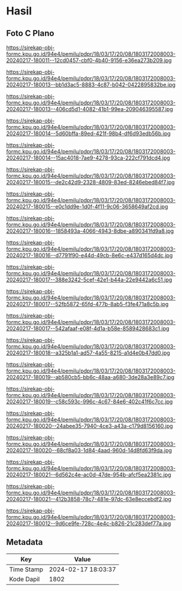 # Hasil

## Foto C Plano

https://sirekap-obj-formc.kpu.go.id/94e4/pemilu/pdpr/18/03/17/20/08/1803172008003-20240217-180011--12cd0457-cbf0-4b40-9156-e36ea273b209.jpg

https://sirekap-obj-formc.kpu.go.id/94e4/pemilu/pdpr/18/03/17/20/08/1803172008003-20240217-180013--bb1d3ac5-8883-4c87-b042-0422895832be.jpg

https://sirekap-obj-formc.kpu.go.id/94e4/pemilu/pdpr/18/03/17/20/08/1803172008003-20240217-180013--406cd5d1-4082-41b1-99ea-209046395587.jpg

https://sirekap-obj-formc.kpu.go.id/94e4/pemilu/pdpr/18/03/17/20/08/1803172008003-20240217-180014--5d60bffa-89ed-421f-98b4-df6d93edb56b.jpg

https://sirekap-obj-formc.kpu.go.id/94e4/pemilu/pdpr/18/03/17/20/08/1803172008003-20240217-180014--15ac4018-7ae9-4278-93ca-222cf791dcd4.jpg

https://sirekap-obj-formc.kpu.go.id/94e4/pemilu/pdpr/18/03/17/20/08/1803172008003-20240217-180015--de2c42d9-2328-4809-83ed-8246ebed84f7.jpg

https://sirekap-obj-formc.kpu.go.id/94e4/pemilu/pdpr/18/03/17/20/08/1803172008003-20240217-180015--e0c1dd9e-1d0f-4f11-9c06-3658649af2cd.jpg

https://sirekap-obj-formc.kpu.go.id/94e4/pemilu/pdpr/18/03/17/20/08/1803172008003-20240217-180016--1858493a-4066-4943-8dbe-a890341fd9a8.jpg

https://sirekap-obj-formc.kpu.go.id/94e4/pemilu/pdpr/18/03/17/20/08/1803172008003-20240217-180016--d7791f90-e44d-49cb-8e6c-e437d165d4dc.jpg

https://sirekap-obj-formc.kpu.go.id/94e4/pemilu/pdpr/18/03/17/20/08/1803172008003-20240217-180017--388e3242-5cef-42e1-b44a-22e9442a6c51.jpg

https://sirekap-obj-formc.kpu.go.id/94e4/pemilu/pdpr/18/03/17/20/08/1803172008003-20240217-180017--52fb5872-65fd-477b-8ab5-f3fe471a8c5b.jpg

https://sirekap-obj-formc.kpu.go.id/94e4/pemilu/pdpr/18/03/17/20/08/1803172008003-20240217-180017--542afaaf-e08f-4d1a-b58e-8589428683c1.jpg

https://sirekap-obj-formc.kpu.go.id/94e4/pemilu/pdpr/18/03/17/20/08/1803172008003-20240217-180018--a325b1a1-ad57-4a55-8215-a1d4e0b47dd0.jpg

https://sirekap-obj-formc.kpu.go.id/94e4/pemilu/pdpr/18/03/17/20/08/1803172008003-20240217-180019--ab580cb5-bb6c-48aa-a680-3de28a3e89c7.jpg

https://sirekap-obj-formc.kpu.go.id/94e4/pemilu/pdpr/18/03/17/20/08/1803172008003-20240217-180019--c58c593c-996c-4c67-84e6-402c41f6c7cc.jpg

https://sirekap-obj-formc.kpu.go.id/94e4/pemilu/pdpr/18/03/17/20/08/1803172008003-20240217-180020--24abee35-7940-4ce3-a43a-c179d8156160.jpg

https://sirekap-obj-formc.kpu.go.id/94e4/pemilu/pdpr/18/03/17/20/08/1803172008003-20240217-180020--68cf8a03-1d84-4aad-960d-14d8fd63f9da.jpg

https://sirekap-obj-formc.kpu.go.id/94e4/pemilu/pdpr/18/03/17/20/08/1803172008003-20240217-180021--6d562c4e-ac0d-47de-954b-afcf5ea2381c.jpg

https://sirekap-obj-formc.kpu.go.id/94e4/pemilu/pdpr/18/03/17/20/08/1803172008003-20240217-180021--412b3858-78c7-481e-97dc-63e8eccebdf2.jpg

https://sirekap-obj-formc.kpu.go.id/94e4/pemilu/pdpr/18/03/17/20/08/1803172008003-20240217-180012--9d6ce9fe-728c-4e4c-b826-21c283def77a.jpg


## Metadata

| Key        | Value               |
| ---------- | ------------------- |
| Time Stamp | 2024-02-17 18:03:37 |
| Kode Dapil | 1802                |



